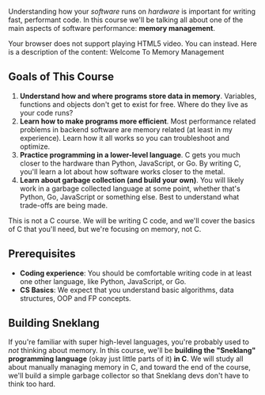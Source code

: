 Understanding how your _software_ runs on _hardware_ is important for writing fast, performant code. In this course we'll be talking all about one of the main aspects of software performance: **memory management**.

Your browser does not support playing HTML5 video. You can instead. Here is a description of the content: Welcome To Memory Management

## Goals of This Course

1. **Understand how and where programs store data in memory**. Variables, functions and objects don't get to exist for free. Where do they live as your code runs?
2. **Learn how to make programs more efficient**. Most performance related problems in backend software are memory related (at least in my experience). Learn how it all works so you can troubleshoot and optimize.
3. **Practice programming in a lower-level language**. C gets you much closer to the hardware than Python, JavaScript, or Go. By writing C, you'll learn a lot about how software works closer to the metal.
4. **Learn about garbage collection (and build your own)**. You will likely work in a garbage collected language at some point, whether that's Python, Go, JavaScript or something else. Best to understand what trade-offs are being made.

This is not a C course. We will be writing C code, and we'll cover the basics of C that you'll need, but we're focusing on memory, not C.

## Prerequisites

- **Coding experience**: You should be comfortable writing code in at least one other language, like Python, JavaScript, or Go.
- **CS Basics**: We expect that you understand basic algorithms, data structures, OOP and FP concepts.

## Building Sneklang

If you're familiar with super high-level languages, you're probably used to _not_ thinking about memory. In this course, we'll be **building the "Sneklang" programming language** (okay just little parts of it) **in C**. We will study all about manually managing memory in C, and toward the end of the course, we'll build a simple garbage collector so that Sneklang devs don't have to think too hard.